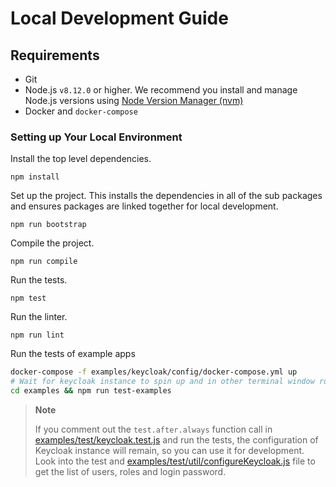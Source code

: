 # Local Development Guide

## Requirements

* Git
* Node.js `v8.12.0` or higher. We recommend you install and manage Node.js versions using [Node Version Manager (nvm)](https://github.com/creationix/nvm)
* Docker and `docker-compose`

### Setting up Your Local Environment

Install the top level dependencies.

```
npm install
```

Set up the project. This installs the dependencies in all of the sub packages and ensures packages are linked together for local development.

```
npm run bootstrap
```

Compile the project.

```
npm run compile
```

Run the tests.

```
npm test
```

Run the linter.

```
npm run lint
```

Run the tests of example apps

``` bash
docker-compose -f examples/keycloak/config/docker-compose.yml up
# Wait for keycloak instance to spin up and in other terminal window run
cd examples && npm run test-examples
```

> **Note**
>
> If you comment out the `test.after.always` function call in [examples/test/keycloak.test.js](../../examples/test/keycloak.test.js) and run the tests, the configuration of Keycloak instance will remain, so you can use it for development. Look into the test and [examples/test/util/configureKeycloak.js](../../examples/test/util/configureKeycloak.js) file to get the list of users, roles and login password.
